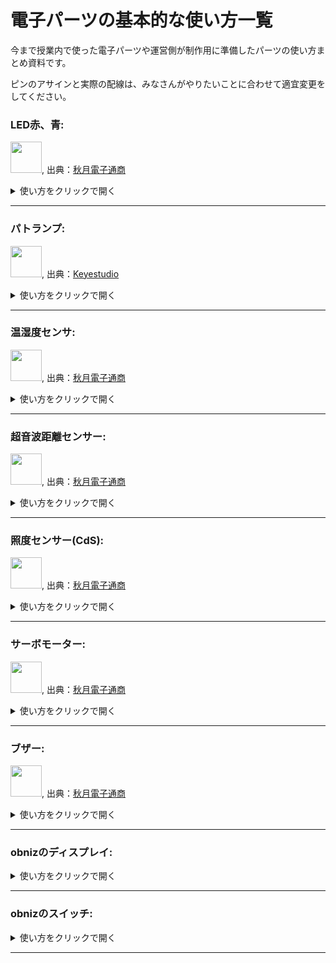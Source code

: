 # 電子パーツの基本的な使い方一覧

今まで授業内で使った電子パーツや運営側が制作用に準備したパーツの使い方まとめ資料です。

ピンのアサインと実際の配線は、みなさんがやりたいことに合わせて適宜変更をしてください。


### LED赤、青: 

<img src="https://akizukidenshi.com/img/goods/L/112519.jpg" width="50">, 出典：[秋月電子通商](https://akizukidenshi.com/)

<details><summary>使い方をクリックで開く</summary>

1. obnizでの配線

<img src="https://i.gyazo.com/72603bdeeae78020b1a3625f06044b6d.png" alt="Image from Gyazo" width="500"/>

| 電子パーツの脚         | 接続先         |
|--------------|---------------|
| LEDの長い脚  | obnizの0番    |
| LEDの短い脚  | obnizの1番    |

2. 使うノードとつなぎ方
- inject 2つ
- obniz function
- debug

<a href="https://gyazo.com/b685c59d9faa57a0a551037d0caa39e1"><img src="https://i.gyazo.com/b685c59d9faa57a0a551037d0caa39e1.png" alt="Image from Gyazo" width="500"/></a>


3. 各ノードの設定方法
- inject
1つ目: payloadの設定を「真偽」、trueにする
2つ目: payloadの設定を「真偽」、falseにする

<a href="https://gyazo.com/aed583d3a1b5403d933445538a73f7f8"><img src="https://i.gyazo.com/aed583d3a1b5403d933445538a73f7f8.gif" alt="Image from Gyazo" width="500"/></a>

- obniz functionのコード

```javascript
obniz.display.clear(); // 画面を消去

if (msg.payload === true) {
 // スイッチが押されている状態
 obniz.display.print('LED ON');
 obnizParts.led.on();
} else {
 // スイッチが押されていない状態
 obniz.display.print('LED OFF');
 obnizParts.led.off();
}


```


4. 初期化処理コードの編集

```javascript
obnizParts.led = obniz.wired('LED', { anode:0, cathode:1 });

```

5. 結果
injectのボタンtrueを押すと光り、falseを押すと消える。


■ 参考資料
[obnizの公式ドキュメント: LED](https://docs.obniz.com/ja/sdk/parts/LED/README.md)

</details>

---

### パトランプ: 

<img src="https://ueeshop.ly200-cdn.com/u_file/UPAH/UPAH808/2108/products/14/69524b4790.jpg?x-oss-process=image/format,webp" width="50">, 出典：[Keyestudio](https://www.keyestudio.com/products/keyestudio-traffic-light-module-black-and-eco-friendly-for-arduino)

<details><summary>使い方をクリックで開く</summary>
1. obnizでの配線

| 電子パーツの脚         | 接続先         |
|--------------|---------------|
|   |      |
|    |      |

2. 使うノードとつなぎ方

3. 各ノードの設定方法


```javascript

```


4. 初期化処理コードの編集

```javascript

```


5. 結果

■ 参考資料
[obnizの公式ドキュメント: ]()

</details>

---

### 温湿度センサ: 

<img src="https://akizukidenshi.com/img/goods/L/116732.jpg" width="50">, 出典：[秋月電子通商](https://akizukidenshi.com/)

<details><summary>使い方をクリックで開く</summary>
1. obnizでの配線

| 電子パーツの脚         | 接続先         |
|--------------|---------------|
|   |      |
|    |      |

2. 使うノードとつなぎ方

3. 各ノードの設定方法


```javascript

```


4. 初期化処理コードの編集

```javascript

```


5. 結果

■ 参考資料
[obnizの公式ドキュメント: ]()

</details>

---

### 超音波距離センサー: 

<img src="https://akizukidenshi.com/img/goods/L/111009.jpg" width="50">, 出典：[秋月電子通商](https://akizukidenshi.com/)

<details><summary>使い方をクリックで開く</summary>
1. obnizでの配線

| 電子パーツの脚         | 接続先         |
|--------------|---------------|
|   |      |
|    |      |

2. 使うノードとつなぎ方

3. 各ノードの設定方法


```javascript

```


4. 初期化処理コードの編集

```javascript

```


5. 結果

■ 参考資料
[obnizの公式ドキュメント: ]()

</details>


---


### 照度センサー(CdS): 

<img src="https://akizukidenshi.com/img/goods/L/100110.jpg" width="50">, 出典：[秋月電子通商](https://akizukidenshi.com/)
<details><summary>使い方をクリックで開く</summary>
1. obnizでの配線

| 電子パーツの脚         | 接続先         |
|--------------|---------------|
|   |      |
|    |      |

2. 使うノードとつなぎ方

3. 各ノードの設定方法


```javascript

```


4. 初期化処理コードの編集

```javascript

```


5. 結果

■ 参考資料
[obnizの公式ドキュメント: ]()

</details>

---


### サーボモーター: 

<img src="https://akizukidenshi.com/img/goods/L/108761.jpg" width="50">, 出典：[秋月電子通商](https://akizukidenshi.com/)
<details><summary>使い方をクリックで開く</summary>
1. obnizでの配線

| 電子パーツの脚         | 接続先         |
|--------------|---------------|
|   |      |
|    |      |

2. 使うノードとつなぎ方

3. 各ノードの設定方法


```javascript

```


4. 初期化処理コードの編集

```javascript

```


5. 結果

■ 参考資料
[obnizの公式ドキュメント: ]()

</details>



---


### ブザー: 

<img src="https://akizukidenshi.com/img/goods/L/104118.jpg" width="50">, 出典：[秋月電子通商](https://akizukidenshi.com/)
<details><summary>使い方をクリックで開く</summary>
1. obnizでの配線

| 電子パーツの脚         | 接続先         |
|--------------|---------------|
|   |      |
|    |      |

2. 使うノードとつなぎ方

3. 各ノードの設定方法


```javascript

```


4. 初期化処理コードの編集

```javascript

```


5. 結果

■ 参考資料
[obnizの公式ドキュメント: ]()

</details>



---


### obnizのディスプレイ: 

<details><summary>使い方をクリックで開く</summary>
1. obnizでの配線

| 電子パーツの脚         | 接続先         |
|--------------|---------------|
|   |      |
|    |      |

2. 使うノードとつなぎ方

3. 各ノードの設定方法


```javascript

```


4. 初期化処理コードの編集

```javascript

```


5. 結果

■ 参考資料
[obnizの公式ドキュメント: ]()

</details>


---


### obnizのスイッチ: 

<details><summary>使い方をクリックで開く</summary>
1. obnizでの配線

| 電子パーツの脚         | 接続先         |
|--------------|---------------|
|   |      |
|    |      |

2. 使うノードとつなぎ方

3. 各ノードの設定方法


```javascript

```


4. 初期化処理コードの編集

```javascript

```


5. 結果

■ 参考資料
[obnizの公式ドキュメント: ]()

</details>



---
